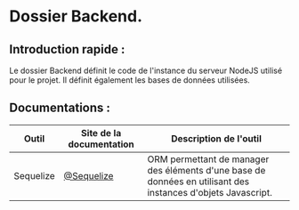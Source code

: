 # Dossier Backend.

## Introduction rapide : 

Le dossier Backend définit le code de l'instance du serveur NodeJS utilisé pour le projet. Il définit également les 
bases de données utilisées.

## Documentations : 
| Outil     | Site de la documentation                     | Description de l'outil                                                                                       |
|-----------|----------------------------------------------|--------------------------------------------------------------------------------------------------------------|
| Sequelize | [@Sequelize](https://sequelize.org/docs/v6/) | ORM permettant de manager des éléments d'une base de données en utilisant des instances d'objets Javascript. |
